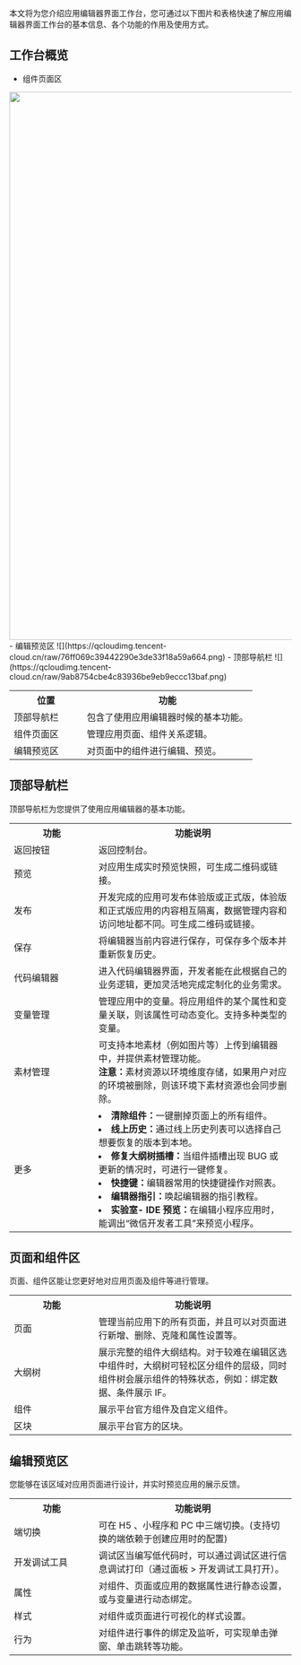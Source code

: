 本文将为您介绍应用编辑器界面工作台，您可通过以下图片和表格快速了解应用编辑器界面工作台的基本信息、各个功能的作用及使用方式。

## 工作台概览
- 组件页面区
<img style="width:978px; max-width: inherit;" src="https://qcloudimg.tencent-cloud.cn/raw/13d0d2dc17f8073d219731e8afc5de8f.png" />
- 编辑预览区
![](https://qcloudimg.tencent-cloud.cn/raw/76ff069c39442290e3de33f18a59a664.png)
- 顶部导航栏
![](https://qcloudimg.tencent-cloud.cn/raw/9ab8754cbe4c83936be9eb9eccc13baf.png)

<table>
   <tr>
      <th width="30%" >位置</td>
      <th width="70%" >功能</td>
   </tr>
   <tr>
      <td>顶部导航栏</td>
      <td>包含了使用应用编辑器时候的基本功能。</td>
   </tr>
   <tr>
      <td>组件页面区</td>
      <td>管理应用页面、组件关系逻辑。</td>
   </tr>
   <tr>
      <td>编辑预览区</td>
      <td>对页面中的组件进行编辑、预览。 </td>
   </tr>
</table>


## 顶部导航栏
顶部导航栏为您提供了使用应用编辑器的基本功能。
<table>
   <tr>
      <th width="30%" >功能</td>
      <th width="70%" >功能说明</td>
   </tr>
   <tr>
      <td>返回按钮	</td>
      <td>返回控制台。</td>
   </tr>
   <tr>
      <td>预览	</td>
      <td>对应用生成实时预览快照，可生成二维码或链接。</td>
   </tr>
   <tr>
      <td>发布</td>
      <td>开发完成的应用可发布体验版或正式版，体验版和正式版应用的内容相互隔离，数据管理内容和访问地址都不同。可生成二维码或链接。</td>
   </tr>
   <tr>
      <td>保存	</td>
      <td>将编辑器当前内容进行保存，可保存多个版本并重新恢复历史。</td>
   </tr>
   <tr>
      <td>代码编辑器	</td>
      <td>进入代码编辑器界面，开发者能在此根据自己的业务逻辑，更加灵活地完成定制化的业务需求。</td>
   </tr>
   <tr>
      <td>变量管理	</td>
      <td>管理应用中的变量。将应用组件的某个属性和变量关联，则该属性可动态变化。支持多种类型的变量。</td>
   </tr>
   <tr>
      <td>素材管理	</td>
      <td>可支持本地素材（例如图片等）上传到编辑器中，并提供素材管理功能。<br>
<b>注意：</b>素材资源以环境维度存储，如果用户对应的环境被删除，则该环境下素材资源也会同步删除。</td>
   </tr>
   <tr>
      <td>更多	</td>
      <td>	<li><b>清除组件：</b>一键删掉页面上的所有组件。</li>
<li><b>线上历史：</b>通过线上历史列表可以选择自己想要恢复的版本到本地。</li>
<li><b>修复大纲树插槽：</b>当组件插槽出现 BUG 或更新的情况时，可进行一键修复。</li>
<li><b>快捷键：</b>编辑器常用的快捷键操作对照表。</li>
<li><b>编辑器指引：</b>唤起编辑器的指引教程。</li>
<li><b>实验室- IDE 预览：</b>在编辑小程序应用时，能调出“微信开发者工具”来预览小程序。</li></td>
   </tr>
</table>



## 页面和组件区
页面、组件区能让您更好地对应用页面及组件等进行管理。
<table>
   <tr>
      <th width="30%" >功能</td>
      <th width="70%" >功能说明</td>
   </tr>
   <tr>
      <td>页面</td>
      <td>管理当前应用下的所有页面，并且可以对页面进行新增、删除、克隆和属性设置等。   </td>
   </tr>
   <tr>
      <td>大纲树</td>
      <td>展示完整的组件大纲结构。对于较难在编辑区选中组件时，大纲树可轻松区分组件的层级，同时组件树会展示组件的特殊状态，例如：绑定数据、条件展示 IF。</td>
   </tr>
   <tr>
      <td>组件</td>
      <td>展示平台官方组件及自定义组件。  </td>
   </tr>
   <tr>
      <td>区块</td>
      <td>展示平台官方的区块。 </td>
   </tr>
</table>


## 编辑预览区
您能够在该区域对应用页面进行设计，并实时预览应用的展示反馈。
<table>
   <tr>
      <th width="30%" >功能</td>
      <th width="70%" >功能说明</td>
   </tr>
   <tr>
      <td>端切换</td>
      <td>可在 H5 、小程序和 PC 中三端切换。(支持切换的端依赖于创建应用时的配置)</td>
   </tr>
   <tr>
      <td>开发调试工具</td>
      <td>调试区当编写低代码时，可以通过调试区进行信息调试打印（通过面板 > 开发调试工具打开）。</td>
   </tr>
   <tr>
      <td>属性</td>
      <td>对组件、页面或应用的数据属性进行静态设置，或与变量进行动态绑定。</td>
   </tr>
   <tr>
      <td>样式</td>
      <td>对组件或页面进行可视化的样式设置。   </td>
   </tr>
   <tr>
      <td>行为</td>
      <td>对组件进行事件的绑定及监听，可实现单击弹窗、单击跳转等功能。  </td>
   </tr>
</table>

